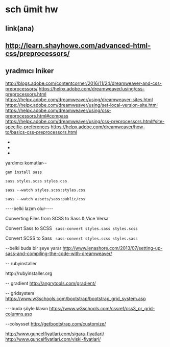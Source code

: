 # sch ümit hw
link(ana)
-
http://learn.shayhowe.com/advanced-html-css/preprocessors/
-
yradmıcı lniker
-
 http://blogs.adobe.com/contentcorner/2016/11/24/dreamweaver-and-css-preprocessors/
 https://helpx.adobe.com/dreamweaver/using/css-preprocessors.html
 https://helpx.adobe.com/dreamweaver/using/dreamweaver-sites.html
 https://helpx.adobe.com/dreamweaver/using/set-local-version-site.html
 https://helpx.adobe.com/dreamweaver/using/css-preprocessors.html#compass
 https://helpx.adobe.com/dreamweaver/using/css-preprocessors.html#site-specific-preferences
 https://helpx.adobe.com/dreamweaver/how-to/basics-css-preprocessors.html
 
-
-
-
yardımcı komutlar--

<code>gem install sass
</code>

<code>sass styles.scss styles.css</code>

<code>sass --watch styles.scss:styles.css</code>

<code>sass --watch assets/sass:public/css</code>

----belki lazım olur----

Converting Files from SCSS to Sass & Vice Versa

Convert Sass to SCSS
<code>
sass-convert styles.sass styles.scss
</code>

Convert SCSS to Sass
<code>
sass-convert styles.scss styles.sass
</code>

--belki buda bir şeye yarar
http://www.lenashore.com/2013/07/setting-up-sass-and-compiling-the-code-with-dreamweaver/

-- rubyinstaller
<link>http://rubyinstaller.org</link>

-- gradient http://angrytools.com/gradient/

-- gridsystem https://www.w3schools.com/bootstrap/bootstrap_grid_system.asp

---buda şöyle klasın https://www.w3schools.com/cssref/css3_pr_grid-columns.asp

--colsysset http://getbootstrap.com/customize/

http://www.guncelfiyatlari.com/sigara-fiyatlari/
http://www.guncelfiyatlari.com/viski-fiyatlari/
